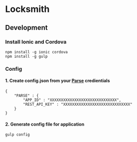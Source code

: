 # Locksmith


## Development

### Install Ionic and Cordova
```
npm install -g ionic cordova
npm install -g gulp
```

### Config
#### 1. Create config.json from your [Parse](http://parse.com) credientials

```
{
    "PARSE" : {
        "APP_ID" : "XXXXXXXXXXXXXXXXXXXXXXXXXXXXXX",
        "REST_API_KEY" : "XXXXXXXXXXXXXXXXXXXXXXXXXXXXXX"
    }
}
```
#### 2. Generate config file for application

```
gulp config
```
